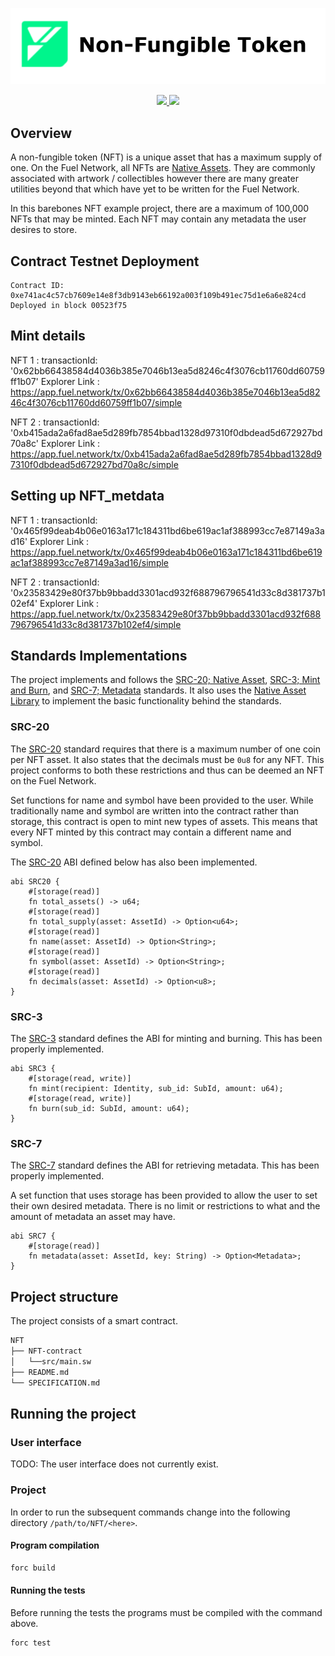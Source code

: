 <p align="center">
    <picture>
        <source media="(prefers-color-scheme: dark)" srcset="./nft-logo_white.png">
        <img alt="light theme" src="./nft-logo_black.png">
    </picture>
</p>

<p align="center">
    <a href="https://crates.io/crates/forc/0.60.0" alt="forc">
        <img src="https://img.shields.io/badge/forc-v0.60.0-orange" />
    </a>
    <a href="https://crates.io/crates/fuel-core/0.26.0" alt="fuel-core">
        <img src="https://img.shields.io/badge/fuel--core-v0.26.0-yellow" />
    </a>
</p>

## Overview

A non-fungible token (NFT) is a unique asset that has a maximum supply of one. On the Fuel Network, all NFTs are [Native Assets](https://docs.fuel.network/docs/sway/blockchain-development/native_assets). They are commonly associated with artwork / collectibles however there are many greater utilities beyond that which have yet to be written for the Fuel Network.

In this barebones NFT example project, there are a maximum of 100,000 NFTs that may be minted. Each NFT may contain any metadata the user desires to store. 

## Contract Testnet Deployment 

```
Contract ID: 0xe741ac4c57cb7609e14e8f3db9143eb66192a003f109b491ec75d1e6a6e824cd
Deployed in block 00523f75

```
## Mint details 

NFT 1 : 
transactionId: '0x62bb66438584d4036b385e7046b13ea5d8246c4f3076cb11760dd60759ff1b07'
Explorer Link : https://app.fuel.network/tx/0x62bb66438584d4036b385e7046b13ea5d8246c4f3076cb11760dd60759ff1b07/simple

NFT 2 :
transactionId: '0xb415ada2a6fad8ae5d289fb7854bbad1328d97310f0dbdead5d672927bd70a8c'
Explorer Link : https://app.fuel.network/tx/0xb415ada2a6fad8ae5d289fb7854bbad1328d97310f0dbdead5d672927bd70a8c/simple


## Setting up NFT_metdata 
NFT 1 :
transactionId: '0x465f99deab4b06e0163a171c184311bd6be619ac1af388993cc7e87149a3ad16'
Explorer Link : https://app.fuel.network/tx/0x465f99deab4b06e0163a171c184311bd6be619ac1af388993cc7e87149a3ad16/simple


NFT 2 :
transactionId: '0x23583429e80f37bb9bbadd3301acd932f688796796541d33c8d381737b102ef4'
Explorer Link : https://app.fuel.network/tx/0x23583429e80f37bb9bbadd3301acd932f688796796541d33c8d381737b102ef4/simple

## Standards Implementations

The project implements and follows the [SRC-20; Native Asset](https://github.com/FuelLabs/sway-standards/blob/master/SRCs/src-20.md), [SRC-3; Mint and Burn](https://github.com/FuelLabs/sway-standards/blob/master/SRCs/src-3.md), and [SRC-7; Metadata](https://github.com/FuelLabs/sway-standards/blob/master/SRCs/src-7.md) standards. It also uses the [Native Asset Library](https://fuellabs.github.io/sway-libs/book/asset/index.html) to implement the basic functionality behind the standards.  

### SRC-20

The [SRC-20](https://github.com/FuelLabs/sway-standards/blob/master/SRCs/src-20.md) standard requires that there is a maximum number of one coin per NFT asset. It also states that the decimals must be `0u8` for any NFT. This project conforms to both these restrictions and thus can be deemed an NFT on the Fuel Network. 

Set functions for name and symbol have been provided to the user. While traditionally name and symbol are written into the contract rather than storage, this contract is open to mint new types of assets. This means that every NFT minted by this contract may contain a different name and symbol. 

The [SRC-20](https://github.com/FuelLabs/sway-standards/blob/master/SRCs/src-20.md) ABI defined below has also been implemented.

```sway
abi SRC20 {
    #[storage(read)]
    fn total_assets() -> u64;
    #[storage(read)]
    fn total_supply(asset: AssetId) -> Option<u64>;
    #[storage(read)]
    fn name(asset: AssetId) -> Option<String>;
    #[storage(read)]
    fn symbol(asset: AssetId) -> Option<String>;
    #[storage(read)]
    fn decimals(asset: AssetId) -> Option<u8>;
}
```

### SRC-3

The [SRC-3](https://github.com/FuelLabs/sway-standards/blob/master/SRCs/src-3.md) standard defines the ABI for minting and burning. This has been properly implemented.

```sway
abi SRC3 {
    #[storage(read, write)]
    fn mint(recipient: Identity, sub_id: SubId, amount: u64);
    #[storage(read, write)]
    fn burn(sub_id: SubId, amount: u64);
}
```

### SRC-7

The [SRC-7](https://github.com/FuelLabs/sway-standards/blob/master/SRCs/src-7.md) standard defines the ABI for retrieving metadata. This has been properly implemented. 

A set function that uses storage has been provided to allow the user to set their own desired metadata. There is no limit or restrictions to what and the amount of metadata an asset may have.

```sway
abi SRC7 {
    #[storage(read)]
    fn metadata(asset: AssetId, key: String) -> Option<Metadata>;
}
```

## Project structure

The project consists of a smart contract.

<!--Only show most important files e.g. script to run, build etc.-->

```sh
NFT
├── NFT-contract
│   └──src/main.sw
├── README.md
└── SPECIFICATION.md
```

## Running the project

### User interface

TODO: The user interface does not currently exist.

### Project

In order to run the subsequent commands change into the following directory `/path/to/NFT/<here>`.

#### Program compilation

```bash
forc build
```

#### Running the tests

Before running the tests the programs must be compiled with the command above.

```bash
forc test 
```
